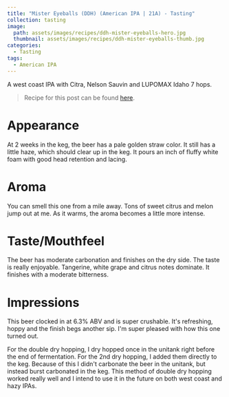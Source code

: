 ```yaml
---
title: "Mister Eyeballs (DDH) (American IPA | 21A) - Tasting"
collection: tasting
image:
  path: assets/images/recipes/ddh-mister-eyeballs-hero.jpg
  thumbnail: assets/images/recipes/ddh-mister-eyeballs-thumb.jpg
categories:
  - Tasting
tags:
  - American IPA
---
```


A west coast IPA with Citra, Nelson Sauvin and LUPOMAX Idaho 7 hops.

> Recipe for this post can be found [here](/recipes/mister-eyeballs-ddh-wc-ipa/).

# Appearance

At 2 weeks in the keg, the beer has a pale golden straw color. It still has a little haze, which should clear up in the keg. It pours an inch of fluffy white foam with good head retention and lacing.

# Aroma

You can smell this one from a mile away. Tons of sweet citrus and melon jump out at me. As it warms, the aroma becomes a little more intense.

# Taste/Mouthfeel

The beer has moderate carbonation and finishes on the dry side. The taste is really enjoyable. Tangerine, white grape and citrus notes dominate. It finishes with a moderate bitterness.

# Impressions

This beer clocked in at 6.3% ABV and is super crushable. It's refreshing, hoppy and the finish begs another sip. I'm super pleased with how this one
turned out.

For the double dry hopping, I dry hopped once in the unitank right before the end of fermentation. For the 2nd dry hopping, I added them directly to the keg. Because of this I didn't carbonate the beer in the unitank, but instead burst carbonated in the keg. This method of double dry hopping worked really well and I intend to use it in the future on both west coast and hazy IPAs.
